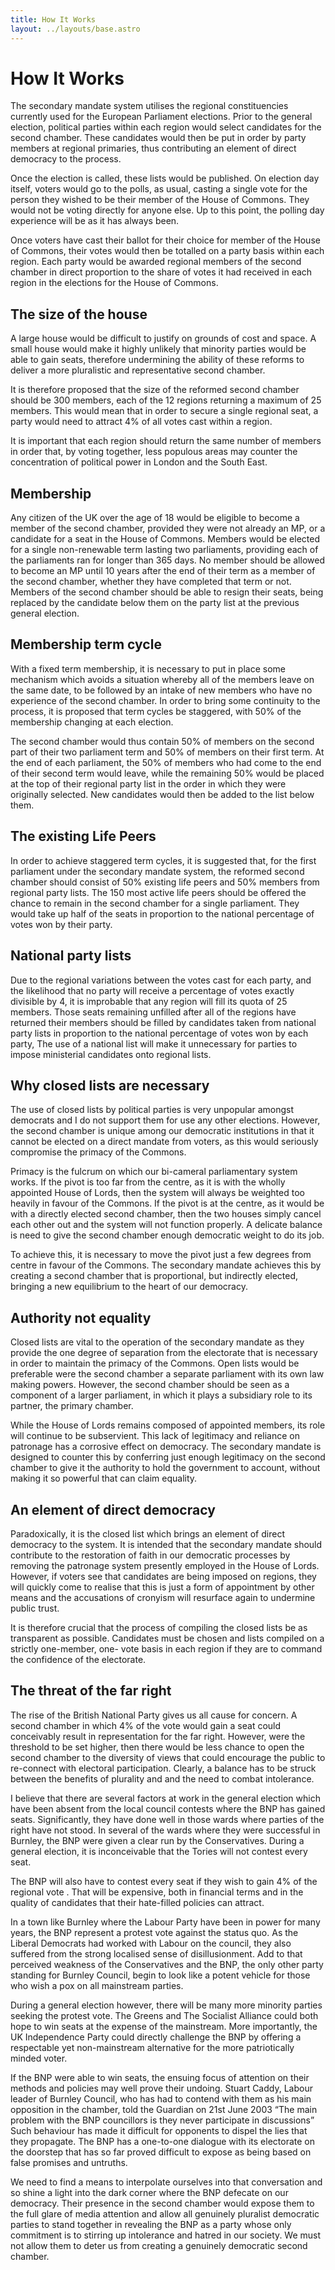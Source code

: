 ```yaml
---
title: How It Works
layout: ../layouts/base.astro
---
```

# How It Works
The secondary mandate system utilises the regional constituencies currently used for the European Parliament elections. Prior to the general election, political parties within each region would select candidates for the second chamber. These candidates would then be put in order by party members at regional primaries, thus contributing an element of direct democracy to the process.

Once the election is called, these lists would be published. On election day itself, voters would go to the polls, as usual, casting a single vote for the person they wished to be their member of the House of Commons. They would not be voting directly for anyone else. Up to this point, the polling day experience will be as it has always been.

Once voters have cast their ballot for their choice for member of the House of Commons, their votes would then be totalled on a party basis within each region. Each party would be awarded regional members of the second chamber in direct proportion to the share of votes it had received in each region in the elections for the House of Commons.


## The size of the house

A large house would be difficult to justify on grounds of cost and space. A small house would make it highly unlikely that minority parties would be able to gain seats, therefore undermining the ability of these reforms to deliver a more pluralistic and representative second chamber.

It is therefore proposed that the size of the reformed second chamber should be 300 members, each of the 12 regions returning a maximum of 25 members. This would mean that in order to secure a single regional seat, a party would need to attract 4% of all votes cast within a region.

It is important that each region should return the same number of members in order that, by voting together, less populous areas may counter the concentration of political power in London and the South East.


## Membership

Any citizen of the UK over the age of 18 would be eligible to become a member of the second chamber, provided they were not already an MP, or a candidate for a seat in the House of Commons. Members would be elected for a single non-renewable term lasting two parliaments, providing each of the parliaments ran for longer than 365 days. No member should be allowed to become an MP until 10 years after the end of their term as a member of the second chamber, whether they have completed that term or not. Members of the second chamber should be able to resign their seats, being replaced by the candidate below them on the party list at the previous general election.


## Membership term cycle

With a fixed term membership, it is necessary to put in place some mechanism which avoids a situation whereby all of the members leave on the same date, to be followed by an intake of new members who have no experience of the second chamber. In order to bring some continuity to the process, it is proposed that term cycles be staggered, with 50% of the membership changing at each election.

The second chamber would thus contain 50% of members on the second part of their two parliament term and 50% of members on their first term. At the end of each parliament, the 50% of members who had come to the end of their second term would leave, while the remaining 50% would be placed at the top of their regional party list in the order in which they were originally selected. New candidates would then be added to the list below them.


## The existing Life Peers

In order to achieve staggered term cycles, it is suggested that, for the first parliament under the secondary mandate system, the reformed second chamber should consist of 50% existing life peers and 50% members from regional party lists. The 150 most active life peers should be offered the chance to remain in the second chamber for a single parliament. They would take up half of the seats in proportion to the national percentage of votes won by their party.


## National party lists

Due to the regional variations between the votes cast for each party, and the likelihood that no party will receive a percentage of votes exactly divisible by 4, it is improbable that any region will fill its quota of 25 members. Those seats remaining unfilled after all of the regions have returned their members should be filled by candidates taken from national party lists in proportion to the national percentage of votes won by each party, The use of a national list will make it unnecessary for parties to impose ministerial candidates onto regional lists.


## Why closed lists are necessary

The use of closed lists by political parties is very unpopular amongst democrats and I do not support them for use any other elections. However, the second chamber is unique among our democratic institutions in that it cannot be elected on a direct mandate from voters, as this would seriously compromise the primacy of the Commons.

Primacy is the fulcrum on which our bi-cameral parliamentary system works. If the pivot is too far from the centre, as it is with the wholly appointed House of Lords, then the system will always be weighted too heavily in favour of the Commons. If the pivot is at the centre, as it would be with a directly elected second chamber, then the two houses simply cancel each other out and the system will not function properly. A delicate balance is need to give the second chamber enough democratic weight to do its job.

To achieve this, it is necessary to move the pivot just a few degrees from centre in favour of the Commons. The secondary mandate achieves this by creating a second chamber that is proportional, but indirectly elected, bringing a new equilibrium to the heart of our democracy.


## Authority not equality

Closed lists are vital to the operation of the secondary mandate as they provide the one degree of separation from the electorate that is necessary in order to maintain the primacy of the Commons. Open lists would be preferable were the second chamber a separate parliament with its own law making powers. However, the second chamber should be seen as a component of a larger parliament, in which it plays a subsidiary role to its partner, the primary chamber.

While the House of Lords remains composed of appointed members, its role will continue to be subservient. This lack of legitimacy and reliance on patronage has a corrosive effect on democracy. The secondary mandate is designed to counter this by conferring just enough legitimacy on the second chamber to give it the authority to hold the government to account, without making it so powerful that can claim equality.


## An element of direct democracy

Paradoxically, it is the closed list which brings an element of direct democracy to the system. It is intended that the secondary mandate should contribute to the restoration of faith in our democratic processes by removing the patronage system presently employed in the House of Lords. However, if voters see that candidates are being imposed on regions, they will quickly come to realise that this is just a form of appointment by other means and the accusations of cronyism will resurface again to undermine public trust.

It is therefore crucial that the process of compiling the closed lists be as transparent as possible. Candidates must be chosen and lists compiled on a strictly one-member, one- vote basis in each region if they are to command the confidence of the electorate.


## The threat of the far right

The rise of the British National Party gives us all cause for concern. A second chamber in which 4% of the vote would gain a seat could conceivably result in representation for the far right. However, were the threshold to be set higher, then there would be less chance to open the second chamber to the diversity of views that could encourage the public to re-connect with electoral participation. Clearly, a balance has to be struck between the benefits of plurality and and the need to combat intolerance.

I believe that there are several factors at work in the general election which have been absent from the local council contests where the BNP has gained seats. Significantly, they have done well in those wards where parties of the right have not stood. In several of the wards where they were successful in Burnley, the BNP were given a clear run by the Conservatives. During a general election, it is inconceivable that the Tories will not contest every seat.

The BNP will also have to contest every seat if they wish to gain 4% of the regional vote . That will be expensive, both in financial terms and in the quality of candidates that their hate-filled policies can attract.

In a town like Burnley where the Labour Party have been in power for many years, the BNP represent a protest vote against the status quo. As the Liberal Democrats had worked with Labour on the council, they also suffered from the strong localised sense of disillusionment. Add to that perceived weakness of the Conservatives and the BNP, the only other party standing for Burnley Council, begin to look like a potent vehicle for those who wish a pox on all mainstream parties.

During a general election however, there will be many more minority parties seeking the protest vote. The Greens and The Socialist Alliance could both hope to win seats at the expense of the mainstream. More importantly, the UK Independence Party could directly challenge the BNP by offering a respectable yet non-mainstream alternative for the more patriotically minded voter.

If the BNP were able to win seats, the ensuing focus of attention on their methods and policies may well prove their undoing. Stuart Caddy, Labour leader of Burnley Council, who has had to contend with them as his main opposition in the chamber, told the Guardian on 21st June 2003 “The main problem with the BNP councillors is they never participate in discussions” Such behaviour has made it difficult for opponents to dispel the lies that they propagate. The BNP has a one-to-one dialogue with its electorate on the doorstep that has so far proved difficult to expose as being based on false promises and untruths.

We need to find a means to interpolate ourselves into that conversation and so shine a light into the dark corner where the BNP defecate on our democracy. Their presence in the second chamber would expose them to the full glare of media attention and allow all genuinely pluralist democratic parties to stand together in revealing the BNP as a party whose only commitment is to stirring up intolerance and hatred in our society. We must not allow them to deter us from creating a genuinely democratic second chamber.
